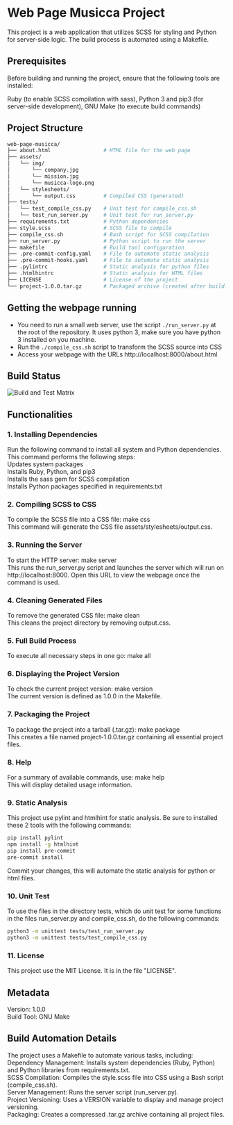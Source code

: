 # Web Page Musicca Project #
This project is a web application that utilizes SCSS for styling and Python for server-side logic. The build process is automated using a Makefile.

## Prerequisites #
Before building and running the project, ensure that the following tools are installed:

Ruby (to enable SCSS compilation with sass), Python 3 and pip3 (for server-side development), GNU Make (to execute build commands)
## Project Structure #

```bash
web-page-musicca/
├── about.html                 # HTML file for the web page
├── assets/
│   └── img/
│       └── company.jpg
│       └── mission.jpg
│       └── musicca-logo.png
│   └── stylesheets/
│       └── output.css         # Compiled CSS (generated)
├── tests/
│   └── test_compile_css.py    # Unit test for compile_css.sh
│   └── test_run_server.py     # Unit test for run_server.py
├── requirements.txt           # Python dependencies
├── style.scss                 # SCSS file to compile
├── compile_css.sh             # Bash script for SCSS compilation
├── run_server.py              # Python script to run the server
├── makefile                   # Build tool configuration
├── .pre-commit-config.yaml    # File to automate static analysis 
├── .pre-commit-hooks.yaml     # File to automate static analysis 
├── .pylintrc                  # Static analysis for python files
├── .htmlhintrc                # Static analysis for HTML files
├── LICENSE                    # License of the project 
└── project-1.0.0.tar.gz       # Packaged archive (created after build)
```
## Getting the webpage running #

- You need to run a small web server, use the script `./run_server.py` at the root of the repository. It uses 
  python 3, make sure you have python 3 installed on you machine.
- Run the `./compile_css.sh` script to transform the SCSS source into CSS
- Access your webpage with the URLs http://localhost:8000/about.html 

## Build Status #
![Build and Test Matrix](https://github.com/clarabourgeois/web-page-musicca/actions/workflows/ci.yml/badge.svg)

## Functionalities #
### 1. Installing Dependencies #
Run the following command to install all system and Python dependencies.  
This command performs the following steps:  
  Updates system packages  
  Installs Ruby, Python, and pip3  
  Installs the sass gem for SCSS compilation   
  Installs Python packages specified in requirements.txt  

### 2. Compiling SCSS to CSS 
To compile the SCSS file into a CSS file: make css  
This command will generate the CSS file assets/stylesheets/output.css.  

### 3. Running the Server  
To start the HTTP server: make server  
This runs the run_server.py script and launches the server which will run on http://localhost:8000. Open this URL to view the webpage once the command is used.  

### 4. Cleaning Generated Files
To remove the generated CSS file: make clean  
This cleans the project directory by removing output.css.  

### 5. Full Build Process
To execute all necessary steps in one go: make all  

### 6. Displaying the Project Version
To check the current project version: make version  
The current version is defined as 1.0.0 in the Makefile.  

### 7. Packaging the Project
To package the project into a tarball (.tar.gz): make package  
This creates a file named project-1.0.0.tar.gz containing all essential project files.  

### 8. Help
For a summary of available commands, use: make help  
This will display detailed usage information.  

### 9. Static Analysis 
This project use pylint and htmlhint for static analysis. Be sure to installed these 2 tools with the following commands: 
```bash
pip install pylint
npm install -g htmlhint
pip install pre-commit
pre-commit install
```
Commit your changes, this will automate the static analysis for python or html files.

### 10. Unit Test 
To use the files in the directory tests, which do unit test for some functions in the files run_server.py and compile_css.sh, do the following commands: 
```bash
python3 -m unittest tests/test_run_server.py
python3 -m unittest tests/test_compile_css.py
```

### 11. License 
This project use the MIT License. It is in the file "LICENSE". 

## Metadata
Version: 1.0.0  
Build Tool: GNU Make  

## Build Automation Details
The project uses a Makefile to automate various tasks, including:    
Dependency Management: Installs system dependencies (Ruby, Python) and Python libraries from requirements.txt.   
SCSS Compilation: Compiles the style.scss file into CSS using a Bash script (compile_css.sh).  
Server Management: Runs the server script (run_server.py).  
Project Versioning: Uses a VERSION variable to display and manage project versioning.  
Packaging: Creates a compressed .tar.gz archive containing all project files.  

